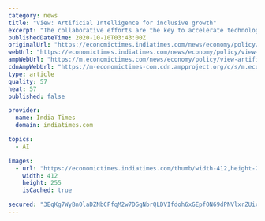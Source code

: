 ```yaml
---
category: news
title: "View: Artificial Intelligence for inclusive growth"
excerpt: "The collaborative efforts are the key to accelerate technology diffusion by promoting innovations that democratise the access of new technologies, enhancing research and development in AI that address the issues of data protection,"
publishedDateTime: 2020-10-10T03:43:00Z
originalUrl: "https://economictimes.indiatimes.com/news/economy/policy/view-artificial-intelligence-for-inclusive-growth/articleshow/78566916.cms"
webUrl: "https://economictimes.indiatimes.com/news/economy/policy/view-artificial-intelligence-for-inclusive-growth/articleshow/78566916.cms"
ampWebUrl: "https://m.economictimes.com/news/economy/policy/view-artificial-intelligence-for-inclusive-growth/amp_articleshow/78566916.cms"
cdnAmpWebUrl: "https://m-economictimes-com.cdn.ampproject.org/c/s/m.economictimes.com/news/economy/policy/view-artificial-intelligence-for-inclusive-growth/amp_articleshow/78566916.cms"
type: article
quality: 57
heat: 57
published: false

provider:
  name: India Times
  domain: indiatimes.com

topics:
  - AI

images:
  - url: "https://economictimes.indiatimes.com/thumb/width-412,height-255,imgsize-72428,msid-58716963/5-step-guide-to-link-pan-to-aadhaar.jpg"
    width: 412
    height: 255
    isCached: true

secured: "3EqKg7WyBn0laDZNbCFfqM2w7DGgNbrQLDVIfdoh6xGEpf0N69dPNVlxrZUiclEMnrYGI5BO4okkdlcuFbO8+SV4lNRBxuqxq3akCUwqqwT073Nx9QOTWZ/2LDyV4ZruMTOmS1sNoPJHef6UjKZeHtV3RhAf5+Q/zkV8jeRsWmX1UukCvuTITsafwWtoY4KbXQu35UMCJkcRcrJmcqY/Lh4zX5JS2E4qfH8SUjex0lmAoFWfFqqXGB1mzDggazpk1Elpa2r2iYBalWrS/l7OnM3R8ZIXhDaWr2eEqi6Cd9Xger5xv6JzwCMNi5soEDJxlthyh0APiaVMdEync+sHyuUf4JH5kuzXFbc3/QrIMlc=;ToO7sE3+RN/rAtW1XwxZQw=="
---
```


